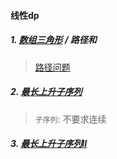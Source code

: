 #### 线性dp

##### 1. [数组三角形](/acwing/Section%205/2_%E6%95%B0%E5%AD%97%E4%B8%89%E8%A7%92%E5%BD%A2.cpp) / 路径和
> [路径问题](/markdown/%E4%B8%93%E9%A2%98%20-%20DP%20-%20%E8%B7%AF%E5%BE%84%E9%97%AE%E9%A2%98.md)

##### 2. [最长上升子序列](/acwing/Section%205/2_%E6%9C%80%E9%95%BF%E4%B8%8A%E5%8D%87%E5%AD%90%E5%BA%8F%E5%88%97.cpp)
> `子序列`: 不要求连续

##### 3. [最长上升子序列II](/acwing/Section%205/2_%E6%9C%80%E9%95%BF%E4%B8%8A%E5%8D%87%E5%AD%90%E5%BA%8F%E5%88%97II.cpp)

